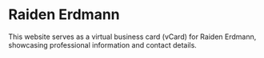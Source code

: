 # Raiden Erdmann

This website serves as a virtual business card (vCard) for Raiden Erdmann, showcasing professional information and contact details.